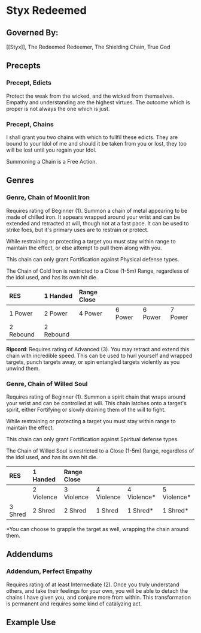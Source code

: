 # Styx Redeemed

## Governed By:
[[Styx]], The Redeemed Redeemer, The Shielding Chain, True God

## Precepts

### Precept, Edicts
Protect the weak from the wicked, and the wicked from themselves. Empathy and understanding are the highest virtues. The outcome which is proper is not always the one which is just.

### Precept, Chains
I shall grant you two chains with which to fullfil these edicts. They are bound to your Idol of me and should it be taken from you or lost, they too will be lost until you regain your Idol.
	
Summoning a Chain is a Free Action.

## Genres

### Genre, Chain of Moonlit Iron
Requires rating of Beginner (1). Summon a chain of metal appearing to be made of chilled iron. It appears wrapped around your wrist and can be extended and retracted at will, though not at a fast pace. It can be used to strike foes, but it's primary uses are to restrain or protect. 
	
While restraining or protecting a target you must stay within range to maintain the effect, or else attempt to pull them along with you.
	
This chain can only grant Fortification against Physical defense types.
	
The Chain of Cold Iron is restricted to a Close (1-5m) Range, regardless of the idol used, and has its own hit die.

| RES       | 1 Handed  | Range Close |         |         |         |
|:--------- |:--------- |:----------- |:------- |:------- |:------- |
| 1 Power   | 2 Power   | 4 Power     | 6 Power | 6 Power | 7 Power |
| 2 Rebound | 2 Rebound |             |         |         |         |

**Ripcord**: Requires rating of Advanced (3). You may retract and extend this chain with incredible speed. This can be used to hurl yourself and wrapped targets, punch targets away, or spin entangled targets violently as you unwind them.

### Genre, Chain of Willed Soul
Requires rating of Beginner (1). Summon a spirit chain that wraps around your wrist and can be controlled at will. This chain latches onto a target's spirit, either Fortifying or slowly draining them of the will to fight.
	
While restraining or protecting a target you must stay within range to maintain the effect.
	
This chain can only grant Fortification against Spiritual defense types.
	
The Chain of Willed Soul is restricted to a Close (1-5m) Range, regardless of the idol used, and has its own hit die.

| RES     | 1 Handed   | Range Close |            |              |              |
|:------- |:---------- |:----------- |:---------- |:------------ |:------------ |
|         | 2 Violence | 3 Violence  | 4 Violence | 4 Violence\* | 5 Violence\* |
| 3 Shred | 2 Shred    | 2 Shred     | 1 Shred    | 1 Shred\*    | 1 Shred\*    | 

\*You can choose to grapple the target as well, wrapping the chain around them.

## Addendums

### Addendum, Perfect Empathy
Requires rating of at least Intermediate (2). Once you truly understand others, and take their feelings for your own, you will be able to detach the chains I have given you, and conjure more from within. This transformation is permanent and requires some kind of catalyzing act.  

## Example Use
